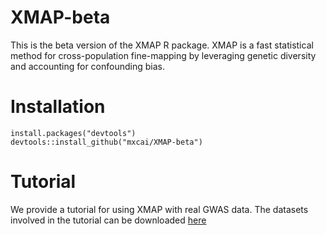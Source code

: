 # XMAP-beta
This is the beta version of the XMAP R package. XMAP is a fast statistical method for cross-population fine-mapping by leveraging genetic diversity and accounting for confounding bias.

# Installation
```
install.packages("devtools")
devtools::install_github("mxcai/XMAP-beta")
```
# Tutorial
We provide a tutorial for using XMAP with real GWAS data. The datasets involved in the tutorial can be downloaded [here](https://hkustconnect-my.sharepoint.com/:f:/g/personal/mcaiad_connect_ust_hk/EhJHXBkK_DNBjLFbIPjMeaoBAwy6Jag0SjroUsecs7rHwA?e=mQgw3f)
